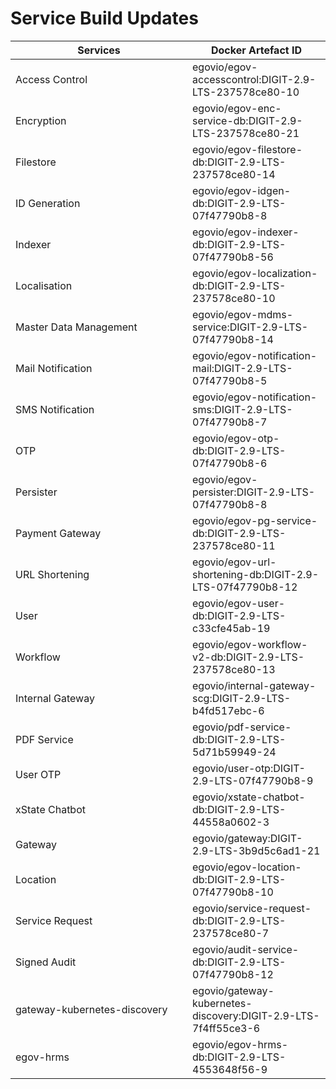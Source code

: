 # Service Build Updates



<table><thead><tr><th width="267">Services</th><th>Docker Artefact ID</th></tr></thead><tbody><tr><td>Access Control</td><td>egovio/egov-accesscontrol:DIGIT-2.9-LTS-237578ce80-10</td></tr><tr><td>Encryption</td><td>egovio/egov-enc-service-db:DIGIT-2.9-LTS-237578ce80-21</td></tr><tr><td>Filestore</td><td>egovio/egov-filestore-db:DIGIT-2.9-LTS-237578ce80-14</td></tr><tr><td>ID Generation</td><td>egovio/egov-idgen-db:DIGIT-2.9-LTS-07f47790b8-8</td></tr><tr><td>Indexer</td><td>egovio/egov-indexer-db:DIGIT-2.9-LTS-07f47790b8-56</td></tr><tr><td>Localisation</td><td>egovio/egov-localization-db:DIGIT-2.9-LTS-237578ce80-10</td></tr><tr><td>Master Data Management</td><td>egovio/egov-mdms-service:DIGIT-2.9-LTS-07f47790b8-14</td></tr><tr><td>Mail Notification</td><td>egovio/egov-notification-mail:DIGIT-2.9-LTS-07f47790b8-5</td></tr><tr><td>SMS Notification</td><td>egovio/egov-notification-sms:DIGIT-2.9-LTS-07f47790b8-7</td></tr><tr><td>OTP</td><td>egovio/egov-otp-db:DIGIT-2.9-LTS-07f47790b8-6</td></tr><tr><td>Persister</td><td>egovio/egov-persister:DIGIT-2.9-LTS-07f47790b8-8</td></tr><tr><td>Payment Gateway</td><td>egovio/egov-pg-service-db:DIGIT-2.9-LTS-237578ce80-11</td></tr><tr><td>URL Shortening</td><td>egovio/egov-url-shortening-db:DIGIT-2.9-LTS-07f47790b8-12</td></tr><tr><td>User</td><td>egovio/egov-user-db:DIGIT-2.9-LTS-c33cfe45ab-19</td></tr><tr><td>Workflow</td><td>egovio/egov-workflow-v2-db:DIGIT-2.9-LTS-237578ce80-13</td></tr><tr><td>Internal Gateway</td><td>egovio/internal-gateway-scg:DIGIT-2.9-LTS-b4fd517ebc-6</td></tr><tr><td>PDF Service</td><td>egovio/pdf-service-db:DIGIT-2.9-LTS-5d71b59949-24</td></tr><tr><td>User OTP</td><td>egovio/user-otp:DIGIT-2.9-LTS-07f47790b8-9</td></tr><tr><td>xState Chatbot</td><td>egovio/xstate-chatbot-db:DIGIT-2.9-LTS-44558a0602-3</td></tr><tr><td>Gateway</td><td>egovio/gateway:DIGIT-2.9-LTS-3b9d5c6ad1-21</td></tr><tr><td>Location</td><td>egovio/egov-location-db:DIGIT-2.9-LTS-07f47790b8-10</td></tr><tr><td>Service Request</td><td>egovio/service-request-db:DIGIT-2.9-LTS-237578ce80-7</td></tr><tr><td>Signed Audit</td><td>egovio/audit-service-db:DIGIT-2.9-LTS-07f47790b8-12</td></tr><tr><td>gateway-kubernetes-discovery</td><td>egovio/gateway-kubernetes-discovery:DIGIT-2.9-LTS-7f4ff55ce3-6</td></tr><tr><td>egov-hrms</td><td>egovio/egov-hrms-db:DIGIT-2.9-LTS-4553648f56-9</td></tr></tbody></table>
